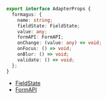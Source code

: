 ```typescript
export interface AdapterProps {
  formagus: {
    name: string;
    fieldState: FieldState;
    value: any;
    formAPI: FormAPI;
    onChange: (value: any) => void;
    onFocus: () => void;
    onBlur: () => void;
    validate: () => void;
  };
}
```

- [FieldState](./FieldState)
- [FormAPI](./FormAPI)

